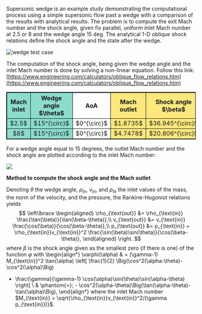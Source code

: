 Supersonic wedge is an example study demonstrating the computational process using a simple supersonic flow past a wedge with a comparison of the results with analytical results. The problem is to compute the exit Mach number and the shock angle, given fix parallel, uniform inlet Mach number at 2.5 or 8 and the wedge angle 15 deg. The analytical 1-D oblique shock relations define the shock angle and the state after the wedge.

![](./Dimension2/Euler/wedge.png "wedge test case")

The computation of the shock angle, being given the wedge angle and the inlet Mach number is done by solving a non-linear equation. Follow this link:
[https://www.engineering.com/calculators/oblique_flow_relations.htm](https://www.engineering.com/calculators/oblique_flow_relations.htm)

<table style="border:1px solid black">
    <thead align="center">
        <tr style="border:1px solid black">
            <th style="border:1px solid black; text-align: center; background-color: rgba(26, 188, 156, 0.5)">Mach inlet</th>
            <th style="border:1px solid black; text-align: center; background-color: rgba(26, 188, 156, 0.5)">Wedge angle $\theta$</th>
            <th style="border:1px solid black; text-align: center">AoA</th>
            <th style="border:1px solid black; text-align: center; background-color: rgba(253, 211, 0, 0.5)">Mach outlet</th>
            <th style="border:1px solid black; text-align: center; background-color: rgba(253, 211, 0, 0.5)">Shock angle $\beta$</th>
        </tr>
    </thead>
    <tbody align="center">
        <tr style="border:1px solid black">
            <td style="border:1px solid black; text-align: center; background-color: rgba(26, 188, 156, 0.5)">$2.5$</td>
            <td style="border:1px solid black; text-align: center; background-color: rgba(26, 188, 156, 0.5)">$15^{\circ}$</td>
            <td style="border:1px solid black; text-align: center">$0^{\circ}$</td>
            <td style="border:1px solid black; text-align: center; background-color: rgba(253, 211, 0, 0.5)">$1.8735$</td>
            <td style="border:1px solid black; text-align: center; background-color: rgba(253, 211, 0, 0.5)">$36.945^{\circ}$</td>
        </tr>
        <tr style="border:1px solid black">
            <td style="border:1px solid black; text-align: center; background-color: rgba(26, 188, 156, 0.5)">$8$</td>
            <td style="border:1px solid black; text-align: center; background-color: rgba(26, 188, 156, 0.5)">$15^{\circ}$</td>
            <td style="border:1px solid black; text-align: center">$0^{\circ}$</td>
            <td style="border:1px solid black; text-align: center; background-color: rgba(253, 211, 0, 0.5)">$4.7478$</td>
            <td style="border:1px solid black; text-align: center; background-color: rgba(253, 211, 0, 0.5)">$20.806^{\circ}$</td>
        </tr>
    </tbody>
</table>

For a wedge angle equal to 15 degrees, the outlet Mach number and the shock angle are plotted according to the inlet Mach number:

![](./Dimension2/Euler/wedge_theta_15.png)

**Method to compute the shock angle and the Mach outlet**

Denoting $\theta$ the wedge angle, $\rho_{\text{in}}$, $v_{\text{in}}$, and $p_{\text{in}}$ the inlet values of the mass, the norm of the velocity, and the pressure, the Rankine-Hugoniot relations yields
$$
\left\lbrace
\begin{aligned}
\rho_{\text{out}} &= \rho_{\text{in}} \frac{\tan(\beta)}{\tan(\beta-\theta)},\\
v_{\text{out}} &= v_{\text{in}} \frac{\cos(\beta)}{\cos(\beta-\theta)},\\
p_{\text{out}} &= p_{\text{in}} + \rho_{\text{in}}v_{\text{in}}^2 
\frac{\sin(\beta)\sin(\theta)}{\cos(\beta-\theta)},
\end{aligned}
\right.
$$
where $\beta$ is the shock angle given as the smallest zero (if there is one) of the function $\varphi$ with
\begin{align*}
\varphi(\alpha) & = 
(\gamma-1) M_{\text{in}}^2 \tan(\alpha) 
\left[
\frac{1}{2} \Big(\cos^2(\alpha-\theta)-\cos^2(\alpha)\Big)
- \frac{\gamma}{\gamma-1} \cos(\alpha)\sin(\theta)\sin(\alpha-\theta)
\right] \\
& \phantom{=}\; - \cos^2(\alpha-\theta)\Big(\tan(\alpha-\theta)-\tan(\alpha)\Big),
\end{align*}
where the inlet Mach number $M_{\text{in}} = \sqrt{\rho_{\text{in}}v_{\text{in}}^2/(\gamma p_{\text{in}})}$.